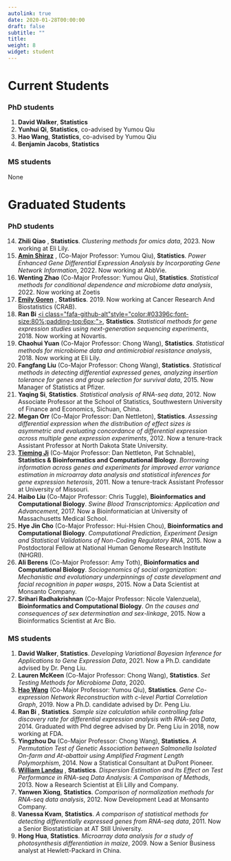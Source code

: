 ```yaml
---
autolink: true
date: 2020-01-28T00:00:00
draft: false
subtitle: ""
title: 
weight: 8
widget: student
---
```


# Current Students

### PhD students
1. **David Walker**, **Statistics**
2. **Yunhui Qi**, **Statistics**, co-advised by Yumou Qiu
3. **Hao Wang**, **Statistics**, co-advised by Yumou Qiu
4. **Benjamin Jacobs**, **Statistics**

### MS students

None

# Graduated Students

### PhD students
14. **Zhili Qiao** [<i class="fa fa-github-alt" style="color:#03396c;font-size:80%;padding-top:6px;"></i>](https://github.com/zhiliqiao), **Statistics**. *Clustering methods for omics data*, 2023. Now working at Eli Lily.
13. **[Amin Shiraz](https://ashirazist.github.io/)** [<i class="fa fa-github-alt" style="color:#03396c;font-size:80%;padding-top:6px;"></i>](https://github.com/ashirazist), (Co-Major Professor: Yumou Qiu), **Statistics**. *Power Enhanced Gene Differential Expression Analysis by Incorporating Gene Network Information*, 2022. Now working at AbbVie. 
12. **Wenting Zhao** (Co-Major Professor: Yumou Qiu), **Statistics**. *Statistical methods for conditional dependence and microbiome data analysis*, 2022. Now working at Zoetis
11. **[Emily Goren](http://emilygoren.github.io/)** [<i class="fa fa-github-alt" style="color:#03396c;font-size:80%;padding-top:6px;"></i>](https://github.com/emilygoren), **Statistics**. 2019. Now working at Cancer Research And Biostatistics (CRAB).
10. **Ran Bi** [<i class="fafa-github-alt"style="color:#03396c;font-size:80%;padding-top:6px;"></i>](https://github.com/biran1990), **Statistics**. *Statistical methods for gene expression studies using next-generation sequencing experiments*, 2018. Now working at Novartis.
9. **Chaohui Yuan** (Co-Major Professor: Chong Wang), **Statistics**. *Statistical methods for microbiome data and antimicrobial resistance analysis*, 2018. Now working at Eli Lily.
8. **Fangfang Liu** (Co-Major Professor: Chong Wang), **Statistics**. *Statistical methods in detecting differential expressed genes, analyzing insertion tolerance for genes and group selection for survival data*, 2015. Now Manager of Statistics at Pfizer. 
7. **Yaqing Si**, **Statistics**. *Statistical analysis of RNA-seq data*, 2012. Now Associate Professor at the School of Statistics, Southwestern University of Finance and Economics, Sichuan, China.
6. **Megan Orr** (Co-Major Professor: Dan Nettleton), **Statistics**. *Assessing differential expression when the distribution of effect sizes is asymmetric and evaluating concordance of differential expression across multiple gene expression experiments*, 2012. Now a tenure-track Assistant Professor at North Dakota State University.
5. **[Tieming Ji](http://faculty.missouri.edu/~jit/)** (Co-Major Professor: Dan Nettleton, Pat Schnable), **Statistics & Bioinformatics and Computational Biology**. *Borrowing information across genes and experiments for improved error variance estimation in microarray data analysis and statistical inferences for gene expression heterosis*, 2011. Now a tenure-track Assistant Professor at University of Missouri.
4. **Haibo Liu** (Co-Major Professor: Chris Tuggle), **Bioinformatics and Computational Biology**. *Swine Blood Transcriptomics: Application and Advancement*, 2017. Now a Bioinformatician at University of Massachusetts Medical School.
3. **Hye Jin Cho** (Co-Major Professor: Hui-Hsien Chou), **Bioinformatics and Computational Biology**. *Computational Prediction, Experiment Design and Statistical Validations of Non-Coding Regulatory RNA*, 2015. Now a Postdoctoral Fellow at National Human Genome Research Institute (NHGRI).
2. **Ali Berens** (Co-Major Professor: Amy Toth), **Bioinformatics and Computational Biology**. *Sociogenomics of social organization: Mechanistic and evolutionary underpinnings of caste development and facial recognition in paper wasps*, 2015. Now a Data Scientist at Monsanto Company.
1. **Srihari Radhakrishnan** (Co-Major Professor: Nicole Valenzuela), **Bioinformatics and Computational Biology**. *On the causes and consequences of sex determination and sex-linkage*, 2015. Now a Bioinformatics Scientist at Arc Bio.


### MS students
1. **David Walker**, **Statistics**. *Developing Variational Bayesian Inference for Applications to Gene Expression Data*, 2021. Now a Ph.D. candidate advised by Dr. Peng Liu.
2. **Lauren McKeen** (Co-Major Professor: Chong Wang), **Statistics**. *Set Testing Methods for Microbiome Data*, 2020.
3. **[Hao Wang](http://haowang47.github.io)** (Co-Major Professor: Yumou Qiu), **Statistics**. *Gene Co-expression Network Reconstruction with c-level Partial Correlation Graph*, 2019. Now a Ph.D. candidate advised by Dr. Peng Liu.
4. **Ran Bi** [<i class="fa fa-github-alt" style="color:#03396c;font-size:80%;padding-top:6px;"></i>](https://github.com/biran1990), **Statistics**. *Sample size calculation while controlling false discovery rate for differential expression analysis with RNA-seq Data*, 2014. Graduated with Phd degree advised by Dr. Peng Liu in 2018, now working at FDA.
5. **Yingzhou Du** (Co-Major Professor: Chong Wang), **Statistics**. *A Permutation Test of Genetic Association between Salmonella Isolated On-farm and At-abattoir using Amplified Fragment Length Polymorphism*, 2014. Now a Statistical Consultant at DuPont Pioneer.
6. **[William Landau](https://wlandau.github.io/)** [<i class="fa fa-github-alt" style="color:#03396c;font-size:80%;padding-top:6px;"></i>](https://github.com/wlandau), **Statistics**. *Dispersion Estimation and Its Effect on Test Performance in RNA-seq Data Analysis: A Comparison of Methods*, 2013. Now a Research Scientist at Eli Lilly and Company.
7. **Yanwen Xiong**, **Statistics**. *Comparison of normalization methods for RNA-seq data analysis*, 2012. Now Development Lead at Monsanto Company.
8. **Vanessa Kvam**, **Statistics**. *A comparison of statistical methods for detecting differentially expressed genes from RNA-seq data*, 2011. Now a Senior Biostatistician at AT Still University.
9. **Hong Hua**, **Statistics**. *Microarray data analysis for a study of photosynthesis differentiation in maize*, 2009. Now a Senior Business analyst at Hewlett-Packard in China.

